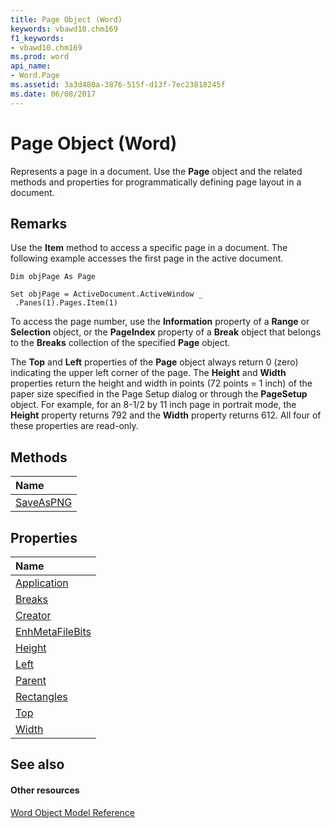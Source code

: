 ```yaml
---
title: Page Object (Word)
keywords: vbawd10.chm169
f1_keywords:
- vbawd10.chm169
ms.prod: word
api_name:
- Word.Page
ms.assetid: 3a3d480a-3876-515f-d13f-7ec23818245f
ms.date: 06/08/2017
---
```



# Page Object (Word)

Represents a page in a document. Use the  **Page** object and the related methods and properties for programmatically defining page layout in a document.


## Remarks

Use the  **Item** method to access a specific page in a document. The following example accesses the first page in the active document.


```
Dim objPage As Page 
 
Set objPage = ActiveDocument.ActiveWindow _ 
 .Panes(1).Pages.Item(1)
```

To access the page number, use the  **Information** property of a **Range** or **Selection** object, or the **PageIndex** property of a **Break** object that belongs to the **Breaks** collection of the specified **Page** object.

The  **Top** and **Left** properties of the **Page** object always return 0 (zero) indicating the upper left corner of the page. The **Height** and **Width** properties return the height and width in points (72 points = 1 inch) of the paper size specified in the Page Setup dialog or through the **PageSetup** object. For example, for an 8-1/2 by 11 inch page in portrait mode, the **Height** property returns 792 and the **Width** property returns 612. All four of these properties are read-only.


## Methods



|**Name**|
|:-----|
|[SaveAsPNG](http://msdn.microsoft.com/library/f734988c-2cea-2a51-66b5-d3e7c6c30d56%28Office.15%29.aspx)|

## Properties



|**Name**|
|:-----|
|[Application](Word.Page.Application.md)|
|[Breaks](Word.Page.Breaks.md)|
|[Creator](Word.Page.Creator.md)|
|[EnhMetaFileBits](Word.Page.EnhMetaFileBits.md)|
|[Height](Word.Page.Height.md)|
|[Left](Word.Page.Left.md)|
|[Parent](Word.Page.Parent.md)|
|[Rectangles](Word.Page.Rectangles.md)|
|[Top](Word.Page.Top.md)|
|[Width](Word.Page.Width.md)|

## See also


#### Other resources


[Word Object Model Reference](http://msdn.microsoft.com/library/be452561-b436-bb9b-6f94-3faa9a74a6fd%28Office.15%29.aspx)
